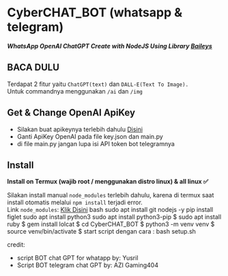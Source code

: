 # CyberCHAT_BOT (whatsapp & telegram)

***WhatsApp OpenAI ChatGPT Create with NodeJS Using Library [Baileys](https://github.com/adiwajshing/Baileys)***

## BACA DULU
Terdapat 2 fitur yaitu ```ChatGPT(text)``` dan ```DALL-E(Text To Image).```<br>Untuk commandnya menggunakan ```/ai``` dan ```/img```

## Get & Change OpenAI ApiKey
- Silakan buat apikeynya terlebih dahulu [Disini](https://beta.openai.com/account/api-keys)
- Ganti ApiKey OpenAI pada file key.json dan main.py
- di file main.py jangan lupa isi API token bot telegramnya

## Install
**Install on Termux (wajib root / menggunakan distro linux) & all linux ✅**

Silakan install manual ```node_modules``` terlebih dahulu, karena di termux saat install otomatis melalui ```npm install``` terjadi error.
<br>Link ```node_modules```: [Klik Disini](https://drive.google.com/file/d/1xgRIwDVuTklxwdtsx933WfmzqtRxEsGV/view?usp=share_link)
bash
sudo apt install git nodejs -y
pip install figlet
sudo apt install python3
sudo apt install python3-pip
$ sudo apt install ruby
$ gem install lolcat
$ cd CyberCHAT_BOT
$ python3 -m venv venv
$ source venv/bin/activate
$ start script dengan cara : bash setup.sh

credit: 
- script BOT chat GPT for whatapp by: Yusril
- Script BOT telegram chat GPT by: AZI Gaming404
